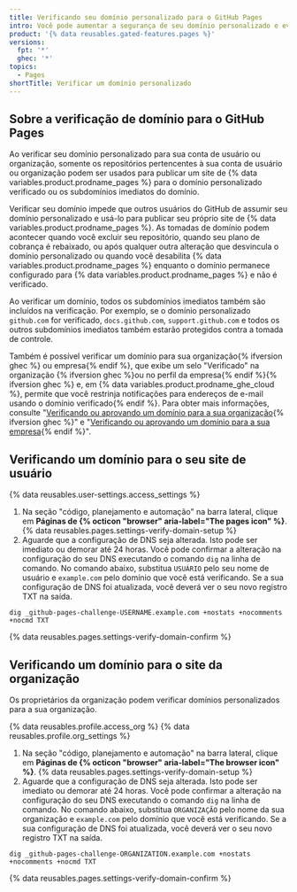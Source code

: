 ```yaml
---
title: Verificando seu domínio personalizado para o GitHub Pages
intro: Você pode aumentar a segurança de seu domínio personalizado e evitar ataques verificando seu domínio.
product: '{% data reusables.gated-features.pages %}'
versions:
  fpt: '*'
  ghec: '*'
topics:
  - Pages
shortTitle: Verificar um domínio personalizado
---
```


## Sobre a verificação de domínio para o GitHub Pages

Ao verificar seu domínio personalizado para sua conta de usuário ou organização, somente os repositórios pertencentes à sua conta de usuário ou organização podem ser usados para publicar um site de {% data variables.product.prodname_pages %} para o domínio personalizado verificado ou os subdomínios imediatos do domínio.

Verificar seu domínio impede que outros usuários do GitHub de assumir seu domínio personalizado e usá-lo para publicar seu próprio site de {% data variables.product.prodname_pages %}. As tomadas de domínio podem acontecer quando você excluir seu repositório, quando seu plano de cobrança é rebaixado, ou após qualquer outra alteração que desvincula o domínio personalizado ou quando você desabilita {% data variables.product.prodname_pages %} enquanto o domínio permanece configurado para {% data variables.product.prodname_pages %} e não é verificado.

Ao verificar um domínio, todos os subdomínios imediatos também são incluídos na verificação. Por exemplo, se o domínio personalizado `github.com` for verificado, `docs.github.com`, `support.github.com` e todos os outros subdomínios imediatos também estarão protegidos contra a tomada de controle.

Também é possível verificar um domínio para sua organização{% ifversion ghec %} ou empresa{% endif %}, que exibe um selo "Verificado" na organização {% ifversion ghec %}ou no perfil da empresa{% endif %}{% ifversion ghec %} e, em {% data variables.product.prodname_ghe_cloud %}, permite que você restrinja notificações para endereços de e-mail usando o domínio verificado{% endif %}. Para obter mais informações, consulte "[Verificando ou aprovando um domínio para a sua organização](/organizations/managing-organization-settings/verifying-or-approving-a-domain-for-your-organization){% ifversion ghec %}" e "[Verificando ou aprovando um domínio para a sua empresa](/enterprise-cloud@latest/admin/configuration/configuring-your-enterprise/verifying-or-approving-a-domain-for-your-enterprise){% endif %}".

## Verificando um domínio para o seu site de usuário

{% data reusables.user-settings.access_settings %}
1. Na seção "código, planejamento e automação" na barra lateral, clique em **Páginas de {% octicon "browser" aria-label="The pages icon" %}**.
{% data reusables.pages.settings-verify-domain-setup %}
1. Aguarde que a configuração de DNS seja alterada. Isto pode ser imediato ou demorar até 24 horas. Você pode confirmar a alteração na configuração do seu DNS executando o comando `dig` na linha de comando. No comando abaixo, substitua `USUÁRIO` pelo seu nome de usuário e `example.com` pelo domínio que você está verificando. Se a sua configuração de DNS foi atualizada, você deverá ver o seu novo registro TXT na saída.
  ```
  dig _github-pages-challenge-USERNAME.example.com +nostats +nocomments +nocmd TXT
  ```
{% data reusables.pages.settings-verify-domain-confirm %}

## Verificando um domínio para o site da organização

Os proprietários da organização podem verificar domínios personalizados para a sua organização.

{% data reusables.profile.access_org %}
{% data reusables.profile.org_settings %}
1. Na seção "código, planejamento e automação" na barra lateral, clique em **Páginas de {% octicon "browser" aria-label="The browser icon" %}**.
{% data reusables.pages.settings-verify-domain-setup %}
1. Aguarde que a configuração de DNS seja alterada. Isto pode ser imediato ou demorar até 24 horas. Você pode confirmar a alteração na configuração do seu DNS executando o comando `dig` na linha de comando. No comando abaixo, substitua `ORGANIZAÇÃO` pelo nome da sua organização e `example.com` pelo domínio que você está verificando. Se a sua configuração de DNS foi atualizada, você deverá ver o seu novo registro TXT na saída.
  ```
  dig _github-pages-challenge-ORGANIZATION.example.com +nostats +nocomments +nocmd TXT
  ```
{% data reusables.pages.settings-verify-domain-confirm %}
